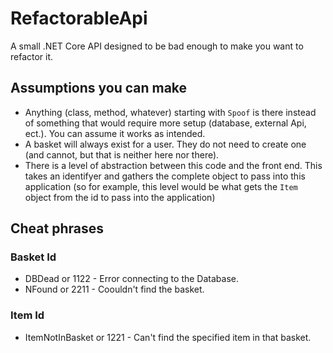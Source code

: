 # RefactorableApi
A small .NET Core API designed to be bad enough to make you want to refactor it.

## Assumptions you can make

- Anything (class, method, whatever) starting with `Spoof` is there instead of something that would require more setup (database, external Api, ect.). You can assume it works as intended.
- A basket will always exist for a user. They do not need to create one (and cannot, but that is neither here nor there).
- There is a level of abstraction between this code and the front end. This takes an identifyer and gathers the complete object to pass into this application (so for example, this level would be what gets the `Item` object from the id to pass into the application)


## Cheat phrases

### Basket Id

- DBDead or 1122 - Error connecting to the Database.
- NFound or 2211 - Coouldn't find the basket.

### Item Id

- ItemNotInBasket or 1221 - Can't find the specified item in that basket.
